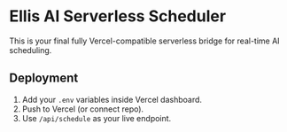 # Ellis AI Serverless Scheduler

This is your final fully Vercel-compatible serverless bridge for real-time AI scheduling.

## Deployment

1. Add your `.env` variables inside Vercel dashboard.
2. Push to Vercel (or connect repo).
3. Use `/api/schedule` as your live endpoint.